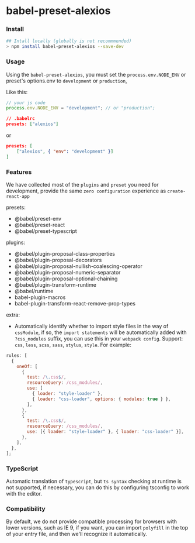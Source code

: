 # babel-preset-alexios

### Install

```bash
## Intall locally (globally is not recommmended)
> npm install babel-preset-alexios --save-dev
```

### Usage

Using the `babel-preset-alexios`, you must set the `process.env.NODE_ENV` or preset's options.env to `development` or `production`,

Like this:

```javascript
// your js code
process.env.NODE_ENV = "development"; // or "production";
```

```json
// .babelrc
presets: ["alexios"]
```

or

```json
presets: [
    ["alexios", { "env": "development" }]
]
```

### Features

We have collected most of the `plugins` and `preset` you need for development, provide the same `zero configuration` experience as `create-react-app`

presets:

- @babel/preset-env
- @babel/preset-react
- @babel/preset-typescript

plugins:

- @babel/plugin-proposal-class-properties
- @babel/plugin-proposal-decorators
- @babel/plugin-proposal-nullish-coalescing-operator
- @babel/plugin-proposal-numeric-separator
- @babel/plugin-proposal-optional-chaining
- @babel/plugin-transform-runtime
- @babel/runtime
- babel-plugin-macros
- babel-plugin-transform-react-remove-prop-types

extra:

- Automatically identify whether to import style files in the way of `cssModule`, if so, the `import statements` will be automatically added with `?css_modules` suffix, you can use this in your `webpack config`. Support: `css`, `less`, `scss`, `sass`, `stylus`, `style`. For example:

```js
rules: [
  {
    oneOf: [
      {
        test: /\.css$/,
        resourceQuery: /css_modules/,
        use: [
          { loader: "style-loader" },
          { loader: "css-loader", options: { modules: true } },
        ],
      },
      {
        test: /\.css$/,
        resourceQuery: /css_modules/,
        use: [{ loader: "style-loader" }, { loader: "css-loader" }],
      },
    ],
  },
];
```

### TypeScript

Automatic translation of `typescript`, but `ts syntax` checking at runtime is not supported, if necessary, you can do this by configuring tsconfig to work with the editor.

### Compatibility

By default, we do not provide compatible processing for browsers with lower versions, such as IE 9, if you want, you can import `polyfill` in the top of your entry file, and then we'll recognize it automatically.
